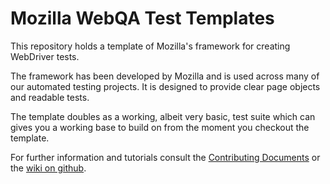 Mozilla WebQA Test Templates
============================

This repository holds a template of Mozilla's framework for creating WebDriver tests.

The framework has been developed by Mozilla and is used across many of our automated
testing projects. It is designed to provide clear page objects and readable tests.

The template doubles as a working, albeit very basic, test suite which can gives
you a working base to build on from the moment you checkout the template.

For further information and tutorials consult the [Contributing Documents](https://github.com/mozilla/mozwebqa-test-templates/blob/master/CONTRIBUTING.md) or the [wiki on github](https://github.com/mozilla/mozwebqa-test-templates/wiki).